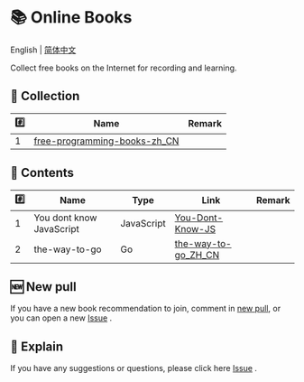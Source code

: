 # 📚 Online Books

English | [简体中文](./README_CN.md)

Collect free books on the Internet for recording and learning.

## 📒 Collection

| #️⃣   | Name                                  | Remark |
| --- | ------------------------------------- | ------ |
| 1   | [free-programming-books-zh_CN][all01] |        |

## 📃 Contents

| #️⃣   | Name                     | Type       | Link                    | Remark |
| --- | ------------------------ | ---------- | ----------------------- | ------ |
| 1   | You dont know JavaScript | JavaScript | [You-Dont-Know-JS][js1] |        |
| 2   | the-way-to-go            | Go         | [the-way-to-go_ZH_CN][go01] |      |

## 🆕 New pull

If you have a new book recommendation to join, comment in [new pull](https://github.com/Online-books/contents/issues/1), or you can open a new [Issue](https://github.com/Online-books/contents/issues/new) .

## 💭 Explain

If you have any suggestions or questions, please click here [Issue](https://github.com/Online-books/contents/issues) .

<!-- Collection link  -->
[all01]:https://github.com/Online-books/free-programming-books-zh_CN

 <!-- Book link -->
[js1]:https://github.com/Online-books/You-Dont-Know-JS
[go01]:https://github.com/Online-books/the-way-to-go_ZH_CN